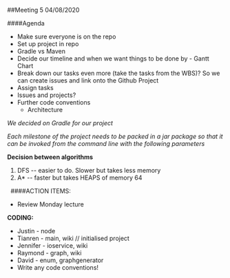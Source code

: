 ##Meeting 5
04/08/2020

####Agenda
- Make sure everyone is on the repo
- Set up project in repo
- Gradle vs Maven
- Decide our timeline and when we want things to be done by - Gantt Chart
- Break down our tasks even more (take the tasks from the WBS)? So we can create issues and link onto the Github Project
- Assign tasks
- Issues and projects?
- Further code conventions
    - Architecture

*We decided on Gradle for our project*

*Each milestone of the project needs to be packed in a jar package so that it can be invoked from the command line with the following parameters*

**Decision between algorithms**

1. DFS -- easier to do. Slower but takes less memory
2. A* -- faster but takes HEAPS of memory
64

&nbsp;
####ACTION ITEMS:
- Review Monday lecture

**CODING:**
- Justin - node
- Tianren - main, wiki // initialised project
- Jennifer - ioservice, wiki
- Raymond - graph, wiki
- David - enum, graphgenerator
- Write any code conventions! 